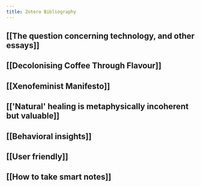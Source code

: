 ```yaml
---
title: Zotero Bibliography
---
```


## [[The question concerning technology, and other essays]]

## [[Decolonising Coffee Through Flavour]]

## [[Xenofeminist Manifesto]]

## [['Natural' healing is metaphysically incoherent but valuable]]

## [[Behavioral insights]]

## [[User friendly]]

## [[How to take smart notes]]


